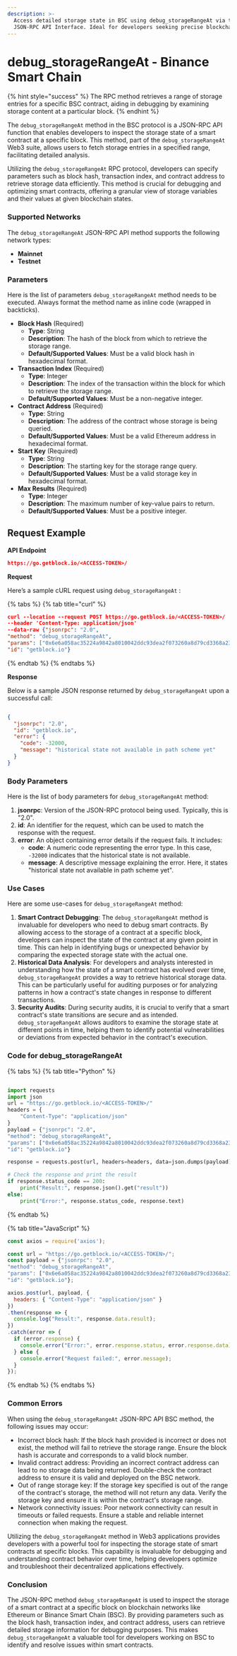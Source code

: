 ```yaml
---
description: >-
  Access detailed storage state in BSC using debug_storageRangeAt via the
  JSON-RPC API Interface. Ideal for developers seeking precise blockchain data.
---
```


# debug\_storageRangeAt - Binance Smart Chain

{% hint style="success" %}
The RPC method retrieves a range of storage entries for a specific BSC contract, aiding in debugging by examining storage content at a particular block.
{% endhint %}

The `debug_storageRangeAt` method in the BSC protocol is a JSON-RPC API function that enables developers to inspect the storage state of a smart contract at a specific block. This method, part of the `debug_storageRangeAt` Web3 suite, allows users to fetch storage entries in a specified range, facilitating detailed analysis.

Utilizing the `debug_storageRangeAt` RPC protocol, developers can specify parameters such as block hash, transaction index, and contract address to retrieve storage data efficiently. This method is crucial for debugging and optimizing smart contracts, offering a granular view of storage variables and their values at given blockchain states.

### Supported Networks

The `debug_storageRangeAt` JSON-RPC API method supports the following network types:

* **Mainnet**
* **Testnet**

### Parameters

Here is the list of parameters `debug_storageRangeAt` method needs to be executed. Always format the method name as inline code (wrapped in backticks).

* **Block Hash** (Required)
  * **Type**: String
  * **Description**: The hash of the block from which to retrieve the storage range.
  * **Default/Supported Values**: Must be a valid block hash in hexadecimal format.
* **Transaction Index** (Required)
  * **Type**: Integer
  * **Description**: The index of the transaction within the block for which to retrieve the storage range.
  * **Default/Supported Values**: Must be a non-negative integer.
* **Contract Address** (Required)
  * **Type**: String
  * **Description**: The address of the contract whose storage is being queried.
  * **Default/Supported Values**: Must be a valid Ethereum address in hexadecimal format.
* **Start Key** (Required)
  * **Type**: String
  * **Description**: The starting key for the storage range query.
  * **Default/Supported Values**: Must be a valid storage key in hexadecimal format.
* **Max Results** (Required)
  * **Type**: Integer
  * **Description**: The maximum number of key-value pairs to return.
  * **Default/Supported Values**: Must be a positive integer.

## Request Example

**API Endpoint**

```json
https://go.getblock.io/<ACCESS-TOKEN>/
```

**Request**

Here’s a sample cURL request using `debug_storageRangeAt` :

{% tabs %}
{% tab title="curl" %}
```json
curl --location --request POST https://go.getblock.io/<ACCESS-TOKEN>/
--header 'Content-Type: application/json' 
--data-raw {"jsonrpc": "2.0",
"method": "debug_storageRangeAt",
"params": ["0x6e6a058ac35224a9842a8010042ddc93dea2f073260a8d79cd3368a232c3e7ed", 3, "0x0a8156e7ee392d885d10eaa86afd0e323afdcd95", "0xc94770007dda54cF92009BFF0dE90c06F603a09f", 1],
"id": "getblock.io"}
```
{% endtab %}
{% endtabs %}

**Response**

Below is a sample JSON response returned by `debug_storageRangeAt` upon a successful call:

```json

{
  "jsonrpc": "2.0",
  "id": "getblock.io",
  "error": {
    "code": -32000,
    "message": "historical state not available in path scheme yet"
  }
}

```

### Body Parameters

Here is the list of body parameters for `debug_storageRangeAt` method:

1. **jsonrpc**: Version of the JSON-RPC protocol being used. Typically, this is "2.0".
2. **id**: An identifier for the request, which can be used to match the response with the request.
3. **error**: An object containing error details if the request fails. It includes:
   * **code**: A numeric code representing the error type. In this case, `-32000` indicates that the historical state is not available.
   * **message**: A descriptive message explaining the error. Here, it states "historical state not available in path scheme yet".

### Use Cases

Here are some use-cases for `debug_storageRangeAt` method:

1. **Smart Contract Debugging**: The `debug_storageRangeAt` method is invaluable for developers who need to debug smart contracts. By allowing access to the storage of a contract at a specific block, developers can inspect the state of the contract at any given point in time. This can help in identifying bugs or unexpected behavior by comparing the expected storage state with the actual one.
2. **Historical Data Analysis**: For developers and analysts interested in understanding how the state of a smart contract has evolved over time, `debug_storageRangeAt` provides a way to retrieve historical storage data. This can be particularly useful for auditing purposes or for analyzing patterns in how a contract's state changes in response to different transactions.
3. **Security Audits**: During security audits, it is crucial to verify that a smart contract's state transitions are secure and as intended. `debug_storageRangeAt` allows auditors to examine the storage state at different points in time, helping them to identify potential vulnerabilities or deviations from expected behavior in the contract's execution.

### Code for debug\_storageRangeAt

{% tabs %}
{% tab title="Python" %}
```python

import requests
import json
url = "https://go.getblock.io/<ACCESS-TOKEN>/"
headers = {
    "Content-Type": "application/json"
}
payload = {"jsonrpc": "2.0",
"method": "debug_storageRangeAt",
"params": ["0x6e6a058ac35224a9842a8010042ddc93dea2f073260a8d79cd3368a232c3e7ed", 3, "0x0a8156e7ee392d885d10eaa86afd0e323afdcd95", "0xc94770007dda54cF92009BFF0dE90c06F603a09f", 1],
"id": "getblock.io"}

response = requests.post(url, headers=headers, data=json.dumps(payload))

# Check the response and print the result
if response.status_code == 200:
    print("Result:", response.json().get("result"))
else:
    print("Error:", response.status_code, response.text)

```
{% endtab %}

{% tab title="JavaScript" %}
```javascript
const axios = require('axios');

const url = "https://go.getblock.io/<ACCESS-TOKEN>/";
const payload = {"jsonrpc": "2.0",
"method": "debug_storageRangeAt",
"params": ["0x6e6a058ac35224a9842a8010042ddc93dea2f073260a8d79cd3368a232c3e7ed", 3, "0x0a8156e7ee392d885d10eaa86afd0e323afdcd95", "0xc94770007dda54cF92009BFF0dE90c06F603a09f", 1],
"id": "getblock.io"};

axios.post(url, payload, {
  headers: { "Content-Type": "application/json" }
})
.then(response => {
  console.log("Result:", response.data.result);
})
.catch(error => {
  if (error.response) {
    console.error("Error:", error.response.status, error.response.data);
  } else {
    console.error("Request failed:", error.message);
  }
});
```
{% endtab %}
{% endtabs %}

### Common Errors

When using the `debug_storageRangeAt` JSON-RPC API BSC method, the following issues may occur:

* Incorrect block hash: If the block hash provided is incorrect or does not exist, the method will fail to retrieve the storage range. Ensure the block hash is accurate and corresponds to a valid block number.
* Invalid contract address: Providing an incorrect contract address can lead to no storage data being returned. Double-check the contract address to ensure it is valid and deployed on the BSC network.
* Out of range storage key: If the storage key specified is out of the range of the contract's storage, the method will not return any data. Verify the storage key and ensure it is within the contract's storage range.
* Network connectivity issues: Poor network connectivity can result in timeouts or failed requests. Ensure a stable and reliable internet connection when making the request.

Utilizing the `debug_storageRangeAt` method in Web3 applications provides developers with a powerful tool for inspecting the storage state of smart contracts at specific blocks. This capability is invaluable for debugging and understanding contract behavior over time, helping developers optimize and troubleshoot their decentralized applications effectively.

### Conclusion

The JSON-RPC method `debug_storageRangeAt` is used to inspect the storage of a smart contract at a specific block on blockchain networks like Ethereum or Binance Smart Chain (BSC). By providing parameters such as the block hash, transaction index, and contract address, users can retrieve detailed storage information for debugging purposes. This makes `debug_storageRangeAt` a valuable tool for developers working on BSC to identify and resolve issues within smart contracts.
